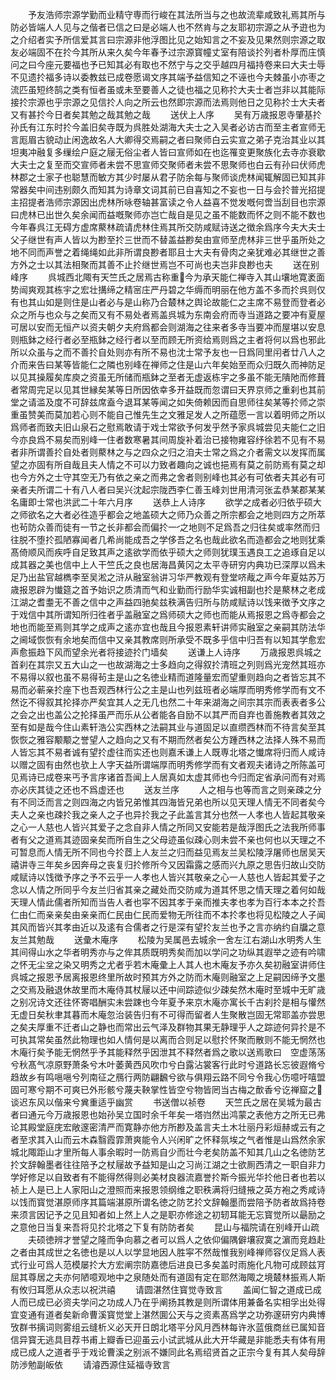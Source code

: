 <!-- { "loadSidebar": true } -->
　　予友浩师宗源学勤而业精守専而行峻在其法所当与之也故流辈咸致礼焉其所与防必皆端人人见与之偕者已信之曰是必端人也不然肯与之友耶初宗源之从予逰也为之介绍者实予所信爱其言曰宗源非他浮图比见之始知言之不妄及见果然则宗源之取友必端固不在扵今其所从来久矣今年春予过宗源寳幢丈室有陪谈扵列者朴厚而庄慎问之曰今座元要福也予已知其必有取也不然宁与之交乎越四月福持卷来曰大夫士辱不见遗扵福多诗以委教兹已成卷愿谒文序其端予益信知之不诬也今夫棘虽小亦枣之流匹虽短终鹄之类有恒者虽或未至要善人之徒也福之见称扵大夫士者岂非以其能际接扵宗源也乎宗源之见信扵人向之所云也然即宗源而法焉则他日之见称扵士大夫者又有甚扵今日者矣其勉之哉其勉之哉
　　送伏上人序
　　吴有万歳报恩寺肇基扵孙氏有江东时扵今盖旧矣寺既为呉胜处湖海大夫士之入吴者必访古而至主者宣师无言厖眉古貌动止闲逸故名人大卿得交焉嗣之者曰聚师白云实宣之弟子克治其业以其坦夷冲融复多缫绘户庭之屦无俗尘者人皆曰宣师如在也迄罹变更聚族化去寺亦衰歇大夫士之复至而交宣师者未尝不思宣师交聚师者未尝不思聚师也白云有孙曰伏师虎林郡之士家子也聪慧而敏方其少时屡从君子防余每与聚师谈虎林闻辄解固已知其非常器矣中间违别颇久而知其为诗章文词其前已自喜知之不妄也一日与会扵普光招提主招提者浩师宗源因出虎林所咏卷轴甚富读之令人益喜不觉发嘅何啻当刮目也宗源曰虎林已出世久矣余闻而益嘅聚师亦岂亡哉自是见之虽不能数而怀之则不能不数也今年春呉江无碍方虚席藂林疏请虎林住焉其所交防咸赋诗送之徴余爲序今夫大夫士父子继世有声人皆以为尠至扵三世而不替盖益尠矣由宣师至虎林非三世乎虽所处之地不同而声誉之着绳绳如此非所谓良尠者耶且士大夫有骨肉之亲犹难必其继世之善方外之士以其法相聚而其善不止扵继世焉岂不可尚也夫岂非良尠也夫
　　送在别峰序
　　呉城西北陬有天竺氏之居焉古称重今为承天能仁禅寺入其山壤地寛袤面势闿爽观其栋宇之宏壮搆缔之精宻庄严丹碧之华缛而明丽在他方盖不多而扵呉则仅有也其山如是则住是山者必与是山称乃合樷林之舆论故能仁之主席不易登而登者必众之所与也众与之矣而又有不易处者焉盖呉城为东南会府而寺当道路之要冲有夏屋可居以安而无恒产以资夫朝夕夫府爲都会则湖海之往来者多寺当要冲而屋堪以安息则瓶鉢之经行者必至瓶鉢之经行者以至而顾无所资给焉则爲之主者将何以爲也邪此所以众虽与之而不善扵自处则亦有所不易也沈士常予友也一日爲同里闬者廿八人之介而来告曰某等皆能仁之隣也别峰在禅师之住是山六年矣始至而众归既久而神防足以见其操履矣库庾之资虽无所储而瓶鉢之至者无虚返栋宇之多虽不能无隤阤而修葺者常周完足以见其世縁矣某等日所因依幸多开益既而忽谓曰天界京师之重刹也其前堂之请滥及度不可辞兹席盍今退耳某等闻之如失倚赖因而自思师往矣某等扵师之崇重虽赞美而莫加若心则不能自己惟先生之文雅足发人之所蕴愿一言以着明师之所以爲师者而致夫旧山泉石之慰焉敢请于戏士常欲予何发乎然予家呉城尝见夫能仁之旧今亦良爲不易矣而别峰一住者数寒暑其间周旋补着治已接物雍容纾徐若不见有不易者非所谓善扵自处者则藂林之与之四众之归之洎夫士常之爲之介者需文以发挥而属望之亦固有所自哉且夫人情之不可以力致者趣向之诚也挹焉有莫之前防焉有莫之却也今方外之士守其空无乃有依之亲之而弗之舍者则别峰也其必有可依者夫其必有可亲者夫所谓二十有八人者曰吴兴沈起宗陇西李仁善玉峰刘世用清河张孟恭某郡某某名庸即士常也洪武二十年六月序
　　送恭上人诗序
　　欲学之成者必归依乎硕大之师欲名之大者必徃造乎都会之地盖硕大之师乃众善之所宗都会之地则四方之所萃也茍防众善而徒有一节之长非都会而偏扵一之地则不足爲吾之归往矣或率然而归往脱不堕扵孤陋寡闻者几希尚能成吾之学侈吾之名也哉此欲名而造都会之地则犹乘髙倚顺风而疾呼自足致其声之逺欲学而依乎硕大之师则犹璞玉遇良工之追琢自足以成其器之美也信中上人干竺氏之良也居海昌黄冈之太平寺研穷内典功已深厚以爲未足乃出盐官越檇李至吴淞之浒从融室翁讲习华严教观有登堂哜胾之声今年夏姑苏万歳报恩辟为懴筵之首予始识之质清而气和业勤而行励华实诚相副也扵是藂林之老成江湖之耆耋无不善之信中之声益四驰矣兹秩满告归所与防咸赋诗以饯来徴予文序之于戏信中其所谓知所归徃者乎盖融室之爲师硕大之师也而能从焉报恩之爲寺都会之地也而能至焉则其学之成声之逺亦宜也哉且今报恩素轩讲师实融室之亲嗣其防法华之阃域恢恢有余地矣而信中又亲其教席则所承受不既多乎信中归吾有以知其学愈宏声愈振趋下风而望余光者将接迹扵门墙矣
　　送谦上人诗序
　　万歳报恩呉城之首刹在其宗又五大山之一也故湖海之士多趋向之得叙扵清班之列则爲光宠然其班亦不易得以叙也虽不易得茍主是山之名徳业精而道隆量宏而望重则趋向之者皆忘其不易而必蕲亲扵座下也吾观西林行公之主是山也列兹班者必端厚而明秀修学而有文不然讫不得叙其抡择亦严矣宜其人之无几也然二十年来湖海之间宗其宗而表表者多公之会之出也盖公之抡择虽严而乐从公者能各自励不以其严而自弃也善施教者其效之至有如是哉今住山素轩浩公实西林之法嗣其业与道固足以直缵西林而不待言矣至其恢恢之雅容颙颙之誉望人之趋向之又有不期而然者矣公方踵西林之法择人殊不易而人皆忘其不易者诚有望扵虚往而实还也则嘉禾谦上人既専北塔之懴席将归而人咸诗以赠之固有由然也欤上人字天益所谓端厚而明秀修学而有文者观夫诸诗之所陈盖可见焉诗已成卷来丐予言序诸首吾闻上人居真如太虚其师也今归而定省承问而有对焉亦必庆其徒之还也不爲虚还也
　　送友兰序
　　人之相与也等而言之则亲疎之分有不同泛而言之则四海之内皆兄弟惟其四海皆兄弟也所以见天理人情无不同者矣今夫人之亲也疎扵我之亲人之子也异扵我之子此盖言其分也然一人孝也人皆起其敬亲之心一人慈也人皆兴其爱子之念自非人情之所同又安能若是哉浮图氏之法我所师事者有父之道焉其迹固亲矣而所自生之父母迹虽似疎心则未尝不亲也何也以天理之不可暂息而人情无所不同也今扵茝上人友兰之归而益见焉友兰吴松陵浮屠师也居吴天禧讲寺三年矣乡因奔母之丧复归扵修所今又因霜露之感而兴九原之思告归故山交防咸赋诗以饯徴予序之予不云乎一人孝也人皆兴其敬亲之心一人慈也人皆起其爱子之念以人情之所同乎今友兰归省其亲之藏处而交防咸为道其怀思之情天理之着何如哉天理人情此儒者所知而当告人者也寜不因其孝于亲而推夫孝也孝为百行本本之扵吾仁由仁而亲亲矣由亲亲而仁民由仁民而爱物无所往而不本扵孝也将见松陵之人子闻其风而皆兴其孝由近以及逺有合儒者之行是深有望扵友兰也予之言亦纳约自牖之意友兰其勉哉
　　送彚木庵序
　　松陵为吴属邑去城余一舍左江右湖山水明秀人生其间得山水之华者明秀亦与之侔其质既明秀矣而加以学问之功纵其遐举之迹有吟啸之怀无尘坌之染又明秀之尤者乎若木庵彚上人其人也木庵友予亦久矣初融室讲师住呉城之报恩予居离报恩终里所故时预其方外之防而木庵则融室之上足嗣因缔予文墨之交焉及融退休故里而木庵侍其杖屦以还中间踪迹似少疎矣然木庵时至城中无旷歳之别况诗文还往怀寄唱酬实未尝踈也今年夏予来京木庵亦寓长千古刹扵是相与懽然无虚日矣秋聿其暮而木庵忽治装告归有不可得而留者人生聚散岂固无常耶盖亦尝思之矣夫厚重不迁者山之静也而常出云气泽及群物其果无静理乎人之踪迹何异扵是不可执其常矣虽然此物理也如人情何是以离而合则足以慰扵怀聚而散则不能无惘然也木庵行矣予能无惘然乎予其能释然乎因泄其不释然者爲之歌以送焉歌曰　空虚荡荡兮秋髙气凉原野萧条兮木叶萎黄西风吹巾兮白露沾裳客行此时兮道路长忘彼遐脩兮趋故乡有鸣嗈嗈兮列南征之鴈行两防翩飜兮欲与俱翔云路不同兮令我心伤噫吁嘻盟固可寒兮期不可爽已外形骸兮蔑夫鞅掌性皆空兮物皆罔当古梅之歕香兮讫禅窟之谈迟东风以偕来兮兾重适乎幽赏
　　书送僧以祯卷
　　天竺氏之居在吴城为最古者曰通元今万歳报恩也始孙吴立国时余千年矣一塔岿然出鸿蒙之表他方之所无已弗论其殿堂庭庑宏敞邃密清严而寛静亦他方所尠及盖言夫土木壮丽丹彩烜赫或云有之者至求其入山而云木森翳霞霏萧爽能令人兴闲旷之怀释氛埃之气者惟是山爲然余家城北陬距山才里所每人事余暇时一防焉自少而壮今老矣防盖不知其几山之名徳防艺扵文辞翰墨者往往陪予之杖屦故予益知是山之习尚江湖之士欲厠西清之一职自非力学好修足以自致者有不能得然得则必美材良器流嘉誉扵斯今振光华扵他日者也若以祯上人是已上人家阳山之澄照而来报恩领纲维之职秩满将归缝掖之英方袍之秀咸诗以饯而寳觉湛原师序其篇端湛原所谓名徳之防艺扵文辞翰墨而尝陪予防者故爲持卷来须言因记予之见且知者如上然上人之是职亦修途之初轫耳能无忘寳觉所以朂励之之意他日当复来吾将见扵北塔之下复有防防者矣
　　昆山与福院请在别峰开山疏
　　夫硕徳辨才誉望之隆而争向慕之者可以爲人之依仰偏隅僻壤寂寞之濵而竞趋赴之者由其成世之名徳也是以人以学显地因人胜寜不然哉惟我别峰禅师容仪足爲人表式行业可爲人范模屡扵大方宏阐宗防嘉徳后进良已多矣盖时雨施化凡物可成顾兹肎屈其尊居之夫亦何陋噫观地中之泉随处而有道固有定在耶然海陬之境樷林振焉人斯有攸归耳愿从众志以祝洪禧
　　请圆湛然住寳觉寺致言
　　盖闻仁智之道成已成人而已成已必资夫学问之功成人乃在乎阐扬其教是则所谓体用兼备名实相孚出处得宜变通有道者矣新命曹溪寳觉堂上湛然圎公天与之资素髙爲学之功弥邃研穷内典博攷群书摛词则雾组云缝析义必天开日朗北塔平分风月西林每许氷蓝俄商丝已属知音信异寳无逃具目荐书甫上瓣香已迎虽云小试武城从此大开华藏是非能悉夫有体有用成已成人之道者乎于戏论曹溪之别派不嫌同此名焉绍贤首之正宗今复有其人矣母辞防渉勉副皈依
　　请濬西源住延福寺致言

